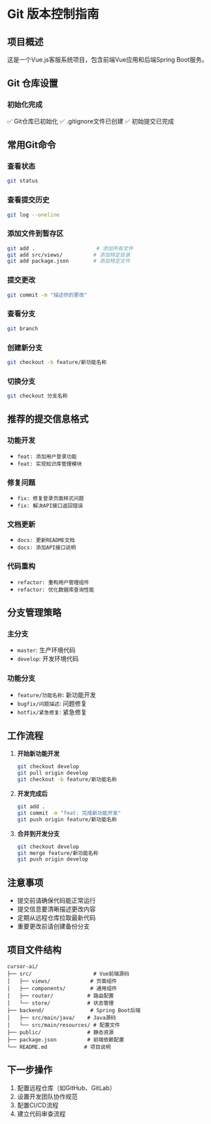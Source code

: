 # Git 版本控制指南

## 项目概述
这是一个Vue.js客服系统项目，包含前端Vue应用和后端Spring Boot服务。

## Git 仓库设置

### 初始化完成
✅ Git仓库已初始化
✅ .gitignore文件已创建
✅ 初始提交已完成

## 常用Git命令

### 查看状态
```bash
git status
```

### 查看提交历史
```bash
git log --oneline
```

### 添加文件到暂存区
```bash
git add .                    # 添加所有文件
git add src/views/          # 添加特定目录
git add package.json        # 添加特定文件
```

### 提交更改
```bash
git commit -m "描述你的更改"
```

### 查看分支
```bash
git branch
```

### 创建新分支
```bash
git checkout -b feature/新功能名称
```

### 切换分支
```bash
git checkout 分支名称
```

## 推荐的提交信息格式

### 功能开发
- `feat: 添加用户登录功能`
- `feat: 实现知识库管理模块`

### 修复问题
- `fix: 修复登录页面样式问题`
- `fix: 解决API接口返回错误`

### 文档更新
- `docs: 更新README文档`
- `docs: 添加API接口说明`

### 代码重构
- `refactor: 重构用户管理组件`
- `refactor: 优化数据库查询性能`

## 分支管理策略

### 主分支
- `master`: 生产环境代码
- `develop`: 开发环境代码

### 功能分支
- `feature/功能名称`: 新功能开发
- `bugfix/问题描述`: 问题修复
- `hotfix/紧急修复`: 紧急修复

## 工作流程

1. **开始新功能开发**
   ```bash
   git checkout develop
   git pull origin develop
   git checkout -b feature/新功能名称
   ```

2. **开发完成后**
   ```bash
   git add .
   git commit -m "feat: 完成新功能开发"
   git push origin feature/新功能名称
   ```

3. **合并到开发分支**
   ```bash
   git checkout develop
   git merge feature/新功能名称
   git push origin develop
   ```

## 注意事项

- 提交前请确保代码能正常运行
- 提交信息要清晰描述更改内容
- 定期从远程仓库拉取最新代码
- 重要更改前请创建备份分支

## 项目文件结构

```
cursor-ai/
├── src/                    # Vue前端源码
│   ├── views/             # 页面组件
│   ├── components/        # 通用组件
│   ├── router/           # 路由配置
│   └── store/            # 状态管理
├── backend/               # Spring Boot后端
│   ├── src/main/java/    # Java源码
│   └── src/main/resources/ # 配置文件
├── public/               # 静态资源
├── package.json          # 前端依赖配置
└── README.md            # 项目说明
```

## 下一步操作

1. 配置远程仓库（如GitHub、GitLab）
2. 设置开发团队协作规范
3. 配置CI/CD流程
4. 建立代码审查流程 